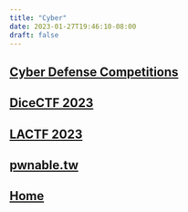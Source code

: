 ```yaml
---
title: "Cyber"
date: 2023-01-27T19:46:10-08:00
draft: false
---
```


## [Cyber Defense Competitions](/cyber/ccdc)

## [DiceCTF 2023](/cyber/dice23)

## [LACTF 2023](/cyber/lactf23)

## [pwnable.tw](/cyber/pwnable)

## [Home](/cyber/home)
